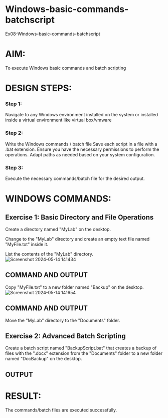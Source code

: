 # Windows-basic-commands-batchscript
Ex08-Windows-basic-commands-batchscript

# AIM:
To execute Windows basic commands and batch scripting

# DESIGN STEPS:

### Step 1:

Navigate to any Windows environment installed on the system or installed inside a virtual environment like virtual box/vmware 

### Step 2:

Write the Windows commands / batch file
Save each script in a file with a .bat extension.
Ensure you have the necessary permissions to perform the operations.
Adapt paths as needed based on your system configuration.
### Step 3:

Execute the necessary commands/batch file for the desired output. 




# WINDOWS COMMANDS:
## Exercise 1: Basic Directory and File Operations
Create a directory named "MyLab" on the desktop.

Change to the "MyLab" directory and create an empty text file named "MyFile.txt" inside it.

List the contents of the "MyLab" directory.
![Screenshot 2024-05-14 141434](https://github.com/gowriganeshns/Windows-basic-commands-batchscript/assets/144870813/7a2954ef-18cd-426f-b74a-286e3b62044b)

## COMMAND AND OUTPUT

Copy "MyFile.txt" to a new folder named "Backup" on the desktop.
![Screenshot 2024-05-14 141654](https://github.com/gowriganeshns/Windows-basic-commands-batchscript/assets/144870813/1d45d234-6503-40c3-8f2b-814faabbe606)

## COMMAND AND OUTPUT

Move the "MyLab" directory to the "Documents" folder.



## Exercise 2: Advanced Batch Scripting
Create a batch script named "BackupScript.bat" that creates a backup of files with the ".docx" extension from the "Documents" folder to a new folder named "DocBackup" on the desktop.







## OUTPUT





# RESULT:
The commands/batch files are executed successfully.

